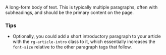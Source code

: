 A long-form body of text. This is typically multiple paragraphs, often with
subheadings, and should be the primary content on the page.

### Tips

- Optionally, you could add a short introductory paragraph to your article with
  the `rg-article-intro` class to it, which essentially increases the
  `font-size` relative to the other paragraph tags that follow.
